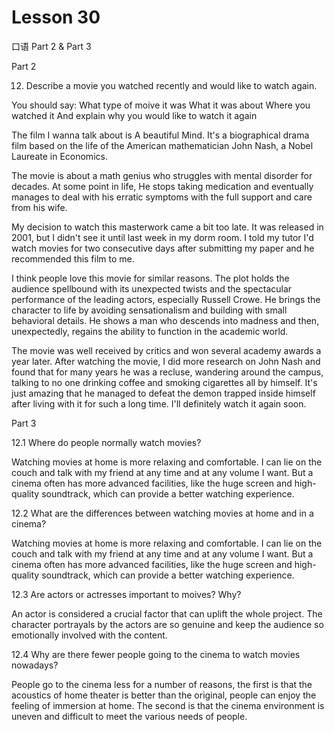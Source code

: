 # Lesson 30

口语 Part 2 & Part 3

Part 2

12.   Describe a movie you watched recently and would like to watch again. 

You should say:
What type of moive it was
What it was about
Where you watched it
And explain why you would like to watch it again

The film I wanna talk about is A beautiful Mind. It's a biographical drama film based on the life of the American mathematician John Nash, a Nobel Laureate in Economics.

The movie is about a math genius who struggles with mental disorder for decades. At some point in life, He stops taking medication and eventually manages to deal with his erratic symptoms with the full support and care from his wife.

My decision to watch this masterwork came a bit too late. It was released in 2001, but I didn't see it until last week in my dorm room. I told my tutor I'd watch movies for two consecutive days after submitting my paper and he recommended this film to me.

I think people love this movie for similar reasons. The plot holds the audience spellbound with its unexpected twists and the spectacular performance of the leading actors, especially Russell Crowe. He brings the character to life by avoiding sensationalism and building with small behavioral details. He shows a man who descends into madness and then, unexpectedly, regains the ability to function in the academic world.

The movie was well received by critics and won several academy awards a year later. After watching the movie, I did more research on John Nash and found that for many years he was a recluse, wandering around the campus, talking to no one drinking coffee and smoking cigarettes all by himself. It's just amazing that he managed to defeat the demon trapped inside himself after living with it for such a long time. I'll definitely watch it again soon.

Part 3

12.1 Where do people normally watch movies?

Watching movies at home is more relaxing and comfortable. I can lie on the couch and talk with my friend at any time and at any volume I want. But a cinema often has more advanced facilities, like the huge screen and high-quality soundtrack, which can provide a better watching experience.

12.2 What are the differences between watching movies at home and in a cinema?

Watching movies at home is more relaxing and comfortable. I can lie on the couch and talk with my friend at any time and at any volume I want. But a cinema often has more advanced facilities, like the huge screen and high-quality soundtrack, which can provide a better watching experience.

12.3 Are actors or actresses important to moives? Why?

An actor is considered a crucial factor that can uplift the whole project. The character portrayals by the actors are so genuine and keep the audience so emotionally involved with the content.

12.4 Why are there fewer people going to the cinema to watch movies nowadays?

People go to the cinema less for a number of reasons, the first is that the acoustics of home theater is better than the original, people can enjoy the feeling of immersion at home. The second is that the cinema environment is uneven and difficult to meet the various needs of people.




